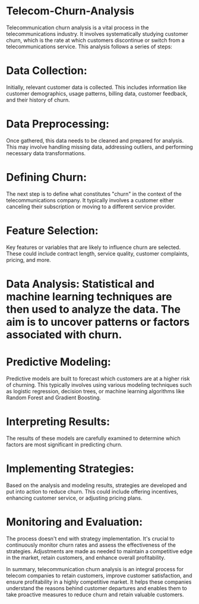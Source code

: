 # Telecom-Churn-Analysis

Telecommunication churn analysis is a vital process in the telecommunications industry. It involves systematically studying customer churn, which is the rate at which customers discontinue or switch from a telecommunications service. This analysis follows a series of steps:

# Data Collection:
Initially, relevant customer data is collected. This includes information like customer demographics, usage patterns, billing data, customer feedback, and their history of churn.

# Data Preprocessing:
Once gathered, this data needs to be cleaned and prepared for analysis. This may involve handling missing data, addressing outliers, and performing necessary data transformations.

# Defining Churn: 
The next step is to define what constitutes "churn" in the context of the telecommunications company. It typically involves a customer either canceling their subscription or moving to a different service provider.

# Feature Selection:
Key features or variables that are likely to influence churn are selected. These could include contract length, service quality, customer complaints, pricing, and more.

# Data Analysis: Statistical and machine learning techniques are then used to analyze the data. The aim is to uncover patterns or factors associated with churn. 

# Predictive Modeling:
Predictive models are built to forecast which customers are at a higher risk of churning. This typically involves using various modeling techniques such as logistic regression, decision trees, or machine learning algorithms like Random Forest and Gradient Boosting.

# Interpreting Results:
The results of these models are carefully examined to determine which factors are most significant in predicting churn. 

# Implementing Strategies:
Based on the analysis and modeling results, strategies are developed and put into action to reduce churn. This could include offering incentives, enhancing customer service, or adjusting pricing plans.

# Monitoring and Evaluation: 
The process doesn't end with strategy implementation. It's crucial to continuously monitor churn rates and assess the effectiveness of the strategies. Adjustments are made as needed to maintain a competitive edge in the market, retain customers, and enhance overall profitability.

In summary, telecommunication churn analysis is an integral process for telecom companies to retain customers, improve customer satisfaction, and ensure profitability in a highly competitive market. It helps these companies understand the reasons behind customer departures and enables them to take proactive measures to reduce churn and retain valuable customers.
